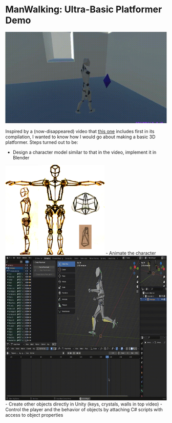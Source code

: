 # ManWalking: Ultra-Basic Platformer Demo

<img src="img/smallvideo.gif"/>

Inspired by a (now-disappeared) video that [this one](https://www.youtube.com/watch?v=S36CH4cbW1A) includes first in its compilation, I wanted to know how I would go about making a basic 3D platformer. Steps turned out to be:

- Design a character model similar to that in the video, implement it in Blender
<img src="img/drawinggallery.png" width="310" height="280" />
- Animate the character
<img src="img/bigvideo.gif" width="720" height="450" />
- Create other objects directly in Unity (keys, crystals, walls in top video)
- Control the player and the behavior of objects by attaching C# scripts with access to object properties
